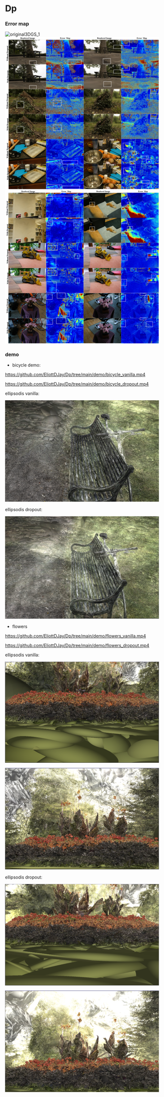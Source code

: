 # Dp

### Error map
![original3DGS_1](demo/original3DGS_1.png)
![original3DGS_1](demo/original3DGS_2.png)
![original3DGS_1](demo/original3DGS_3.png)


### demo

- bicycle
demo:

https://github.com/EliottDJay/Dp/tree/main/demo/bicycle_vanilla.mp4

https://github.com/EliottDJay/Dp/tree/main/demo/bicycle_dropout.mp4

ellipsodis vanilla:

![bicycle_vanilla_epllisodis19](demo/bicycle_vanilla_epllisodis19.png)

ellipsodis dropout:

![bicycle_dropout_ellipsodis](demo/bicycle_dropout_ellipsodises19.png)


- flowers

https://github.com/EliottDJay/Dp/tree/main/demo/flowers_vanilla.mp4

https://github.com/EliottDJay/Dp/tree/main/demo/flowers_dropout.mp4

ellipsodis vanilla:

![flower_vanilla_ellipsoids34](demo/flowers_vanilla_ellipsods34.png)

![flowers_vanilla_ellipsoids24](demo/flowers_vanilla_ellipsoids24.png)

ellipsodis dropout:

![flowers_dropout_ellipsode34](demo/flowers_dropout_ellipsode34.png)

![flower_dropout_ellipsoids24](demo/flower_dropout_ellipsoids24.png)

